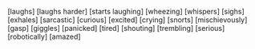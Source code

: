 [laughs] 
[laughs harder]
[starts laughing]
[wheezing]
[whispers]
[sighs]
[exhales]
[sarcastic]
[curious]
[excited]
[crying]
[snorts]
[mischievously]
[gasp]
[giggles]
[panicked]
[tired]
[shouting]
[trembling]
[serious]
[robotically]
[amazed] 